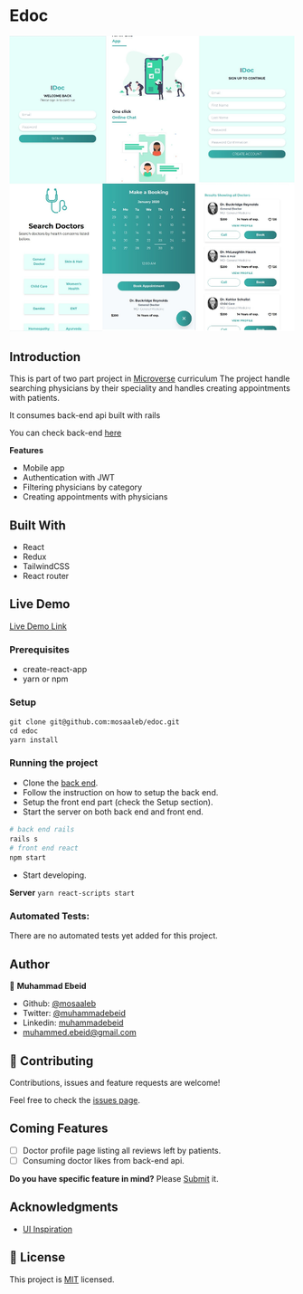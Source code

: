 # Edoc

![screenshot](screenshot.jpg)

## Introduction
This is part of two part project in [Microverse](https://www.microverse.org/) curriculum
The project handle searching physicians by their speciality and handles creating appointments with patients.

It consumes back-end api built with rails

You can check back-end [here](https://github.com/mosaaleb/edoc-api/)

**Features**
- Mobile app
- Authentication with JWT
- Filtering physicians by category
- Creating appointments with physicians

## Built With
- React
- Redux
- TailwindCSS
- React router

## Live Demo

[Live Demo Link](https://edoc-capstone.herokuapp.com/)

### Prerequisites
- create-react-app
- yarn or npm

### Setup
```
git clone git@github.com:mosaaleb/edoc.git
cd edoc
yarn install
```

### Running the project
- Clone the [back end](https://github.com/mosaaleb/edoc-api).
- Follow the instruction on how to setup the back end.
- Setup the front end part (check the Setup section).
- Start the server on both back end and front end.
```ruby
# back end rails
rails s
# front end react
npm start
```
- Start developing.

**Server**
`yarn react-scripts start`

### Automated Tests:
There are no automated tests yet added for this project.

## Author

👤 **Muhammad Ebeid**

- Github: [@mosaaleb](https://github.com/mosaaleb)
- Twitter: [@muhammadebeid](https://twitter.com/muhammadebeid)
- Linkedin: [muhammadebeid](https://www.linkedin.com/in/muhammadebeid/)
- [muhammed.ebeid@gmail.com](muhammed.ebeid@gmail.com)

## 🤝 Contributing

Contributions, issues and feature requests are welcome!

Feel free to check the [issues page](issues/).

## Coming Features
- [ ] Doctor profile page listing all reviews left by patients.
- [ ] Consuming doctor likes from back-end api.

**Do you have specific feature in mind?** 
Please [Submit](https://github.com/mosaaleb/edoc/labels/enhancement) it.

## Acknowledgments
- [UI Inspiration](https://www.behance.net/gallery/77208667/MediCo-Medical-mobile-app-UIUX-design?tracking_source=search%7Cmobile%20app)

## 📝 License
This project is [MIT](https://opensource.org/licenses/MIT) licensed.

